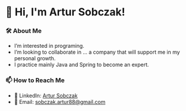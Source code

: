 # 👋 Hi, I'm Artur Sobczak!

### 🛠️ About Me  
- I’m interested in programing.
- I’m looking to collaborate in ... a company that will support me in my personal growth.
- I practice mainly Java and Spring to become an expert.

### 📫 How to Reach Me  
- 💼 LinkedIn: [Artur Sobczak](https://www.linkedin.com/in/artur-sobczak-03724a175/)  
- 📧 Email: [sobczak.artur88@gmail.com](mailto:sobczak.artur88@gmail.com)  
